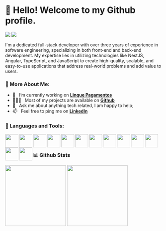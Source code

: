 # 👋 Hello! Welcome to my Github profile.
<a href="https://www.linkedin.com/in/gabriellampe" target="_blank"><img loading="lazy" src="https://img.shields.io/badge/-LinkedIn-%230077B5?style=for-the-badge&logo=linkedin&logoColor=white" target="_blank"></a> 
<a href = "mailto:grlampe0@gmail.com"><img loading="lazy" src="https://img.shields.io/badge/Gmail-D14836?style=for-the-badge&logo=gmail&logoColor=white" target="_blank"></a>
<br/>

I'm a dedicated full-stack developer with over three years of experience in software engineering, specializing in both front-end and back-end development. My expertise lies in utilizing technologies like NestJS, Angular, TypeScript, and JavaScript to create high-quality, scalable, and easy-to-use applications that address real-world problems and add value to users.
  
### 🧐 More About Me:

- 🔭 &nbsp; I’m currently working on **[Linque Pagamentos](https://github.com/grlampe?tab=repositories)**
- 👨🏻‍💻 &nbsp; Most of my projects are available on **[Github](https://github.com/grlampe?tab=repositories)**
- 💬 &nbsp; Ask me about anything tech related, I am happy to help;
- 📫 &nbsp; Feel free to ping me on **[LinkedIn](https://www.linkedin.com/in/gabriellampe/)**

### 🔨 Languages and Tools:

<div>
<img align="left" src="https://cdn.jsdelivr.net/gh/devicons/devicon@latest/icons/typescript/typescript-original.svg" height="42px"/>
<img align="left" src="https://cdn.jsdelivr.net/gh/devicons/devicon@latest/icons/javascript/javascript-plain.svg" height="42px"/>
<img align="left" src="https://cdn.jsdelivr.net/gh/devicons/devicon@latest/icons/nestjs/nestjs-original-wordmark.svg" height="42px"/>
<img align="left" src="https://cdn.jsdelivr.net/gh/devicons/devicon@latest/icons/prisma/prisma-original-wordmark.svg" height="42px"/>
<img align="left" src="https://cdn.jsdelivr.net/gh/devicons/devicon@latest/icons/knexjs/knexjs-original-wordmark.svg" height="42px"/>  
<img align="left" src="https://cdn.jsdelivr.net/gh/devicons/devicon@latest/icons/rabbitmq/rabbitmq-original-wordmark.svg" height="42px"/> 
<img align="left" src="https://cdn.jsdelivr.net/gh/devicons/devicon@latest/icons/html5/html5-original.svg" height="42px"/> 
<img align="left" src="https://cdn.jsdelivr.net/gh/devicons/devicon@latest/icons/css3/css3-original.svg" height="42px"/> 
<img align="left" src="https://cdn.jsdelivr.net/gh/devicons/devicon@latest/icons/angular/angular-original.svg" height="42px"/> 
<img align="left" src="https://cdn.jsdelivr.net/gh/devicons/devicon@latest/icons/postgresql/postgresql-plain-wordmark.svg" height="42px"/>  
<img align="left" src="https://cdn.jsdelivr.net/gh/devicons/devicon@latest/icons/amazonwebservices/amazonwebservices-plain-wordmark.svg" height="42px"/>
<img align="left" src="https://cdn.jsdelivr.net/gh/devicons/devicon@latest/icons/googlecloud/googlecloud-original.svg" height="42px"/>
<img align="left" src="https://cdn.jsdelivr.net/gh/devicons/devicon@latest/icons/docker/docker-original-wordmark.svg" height="42px"/> 
</div>
<br/>
<br/>

### 📊 Github Stats

<div>
<img loading="lazy" height="195" src="https://github-readme-stats.vercel.app/api/top-langs/?username=grlampe&layout=compact&langs_count=7&theme=dracula"/>
<img loading="lazy" height="195" src="https://streak-stats.demolab.com?user=grlampe&theme=dracula&locale=pt_BR&exclude_days=Sun%2CSat"/>
</div>
